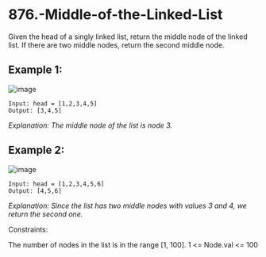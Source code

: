 # 876.-Middle-of-the-Linked-List
Given the head of a singly linked list, return the middle node of the linked list.  If there are two middle nodes, return the second middle node.

## Example 1:
![image](https://github.com/user-attachments/assets/6d9f2842-03d5-4389-8a64-31256e96311b)

```
Input: head = [1,2,3,4,5]
Output: [3,4,5]
```
*Explanation: The middle node of the list is node 3.*
## Example 2:
![image](https://github.com/user-attachments/assets/6ae2c670-6ff8-4d26-84e8-9e01c9299abd)

```
Input: head = [1,2,3,4,5,6]
Output: [4,5,6]
```
*Explanation: Since the list has two middle nodes with values 3 and 4, we return the second one.*
 

Constraints:

The number of nodes in the list is in the range [1, 100].
1 <= Node.val <= 100
